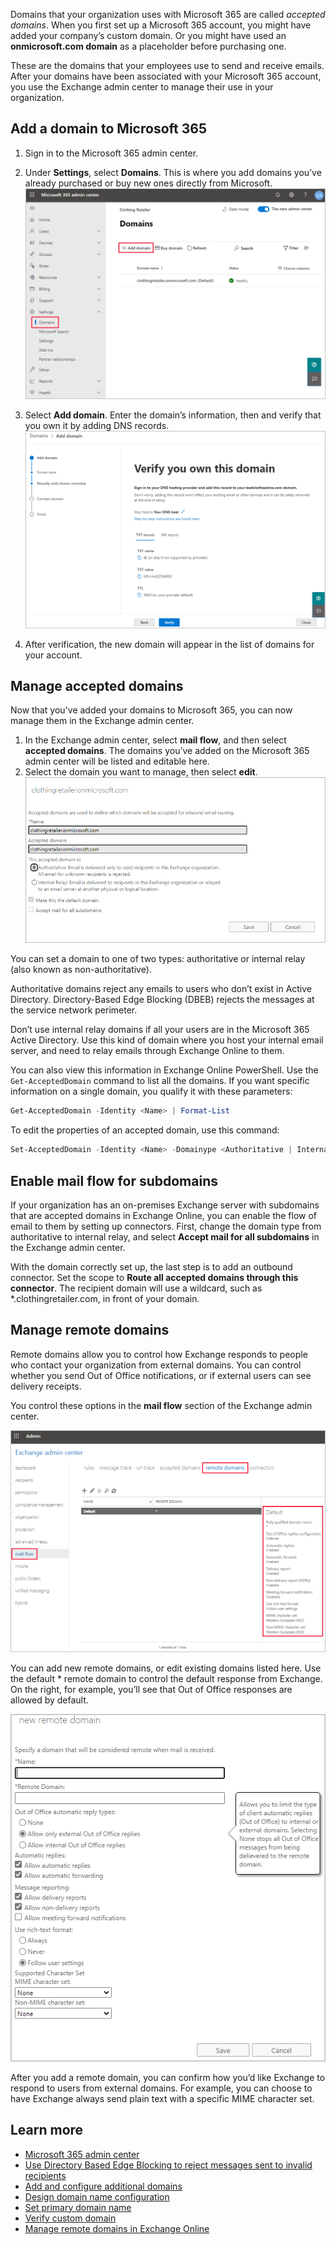 Domains that your organization uses with Microsoft 365 are called *accepted domains*. When you first set up a Microsoft 365 account, you might have added your company’s custom domain. Or you might have used an **onmicrosoft.com domain** as a placeholder before purchasing one.

These are the domains that your employees use to send and receive emails. After your domains have been associated with your Microsoft 365 account, you use the Exchange admin center to manage their use in your organization.  

## Add a domain to Microsoft 365

1. Sign in to the Microsoft 365 admin center.
2. Under **Settings**, select **Domains**. This is where you add domains you’ve already purchased or buy new ones directly from Microsoft.
   ![The Domains page in the Microsoft 365 admin center](../media/3-add-a-domain.png)
3. Select **Add domain**. Enter the domain’s information, then and verify that you own it by adding DNS records.  
   ![A screenshot of the Verify you own this domain page in the Microsoft 365 admin center](../media/3-verify-domain.png)

4. After verification, the new domain will appear in the list of domains for your account.

## Manage accepted domains

Now that you've added your domains to Microsoft 365, you can now manage them in the Exchange admin center.  

1. In the Exchange admin center, select **mail flow**, and then select **accepted domains**. The domains you’ve added on the Microsoft 365 admin center will be listed and editable here.
2. Select the domain you want to manage, then select **edit**.  
   ![A screenshot shows the accepted domains details page for the clothingretailer domain](../media/3-edit-accepted-domains.png)

You can set a domain to one of two types: authoritative or internal relay (also known as non-authoritative).  

Authoritative domains reject any emails to users who don’t exist in Active Directory. Directory-Based Edge Blocking (DBEB) rejects the messages at the service network perimeter.

Don’t use internal relay domains if all your users are in the Microsoft 365 Active Directory. Use this kind of domain where you host your internal email server, and need to relay emails through Exchange Online to them.  

You can also view this information in Exchange Online PowerShell. Use the `Get-AcceptedDomain` command to list all the domains. If you want specific information on a single domain, you qualify it with these parameters:

```powershell
Get-AcceptedDomain -Identity <Name> | Format-List 
```

To edit the properties of an accepted domain, use this command:

```powershell
Set-AcceptedDomain -Identity <Name> -Domainype <Authoritative | InternalRelay> 
```

## Enable mail flow for subdomains

If your organization has an on-premises Exchange server with subdomains that are accepted domains in Exchange Online, you can enable the flow of email to them by setting up connectors. First, change the domain type from authoritative to internal relay, and select **Accept mail for all subdomains** in the Exchange admin center.  

With the domain correctly set up, the last step is to add an outbound connector. Set the scope to **Route all accepted domains through this connector**. The recipient domain will use a wildcard, such as *.clothingretailer.com, in front of your domain.

## Manage remote domains

Remote domains allow you to control how Exchange responds to people who contact your organization from external domains. You can control whether you send Out of Office notifications, or if external users can see delivery receipts.  

You control these options in the **mail flow** section of the Exchange admin center.

![A screenshot of the mail flow page of the Exchange admin center, with the remote domains tab selected. The default remote domain is selected, and the details are displayed](../media/3-remote-domains.png)

You can add new remote domains, or edit existing domains listed here. Use the default * remote domain to control the default response from Exchange. On the right, for example, you’ll see that Out of Office responses are allowed by default.

![A screenshot of the new remote domain page](../media/3-add-remote-domain.png)

After you add a remote domain, you can confirm how you’d like Exchange to respond to users from external domains. For example, you can choose to have Exchange always send plain text with a specific MIME character set.

## Learn more

- [Microsoft 365 admin center](https://admin.microsoft.com?azure-portal=true)  
- [Use Directory Based Edge Blocking to reject messages sent to invalid recipients](/Exchange/mail-flow-best-practices/use-directory-based-edge-blocking?azure-portal=true)
- [Add and configure additional domains](/office365/admin/setup/add-domain?azure-portal=true)
- [Design domain name configuration](/office365/admin/setup/domains-faq?azure-portal=true)
- [Set primary domain name](/office365/admin/setup/domains-faq?azure-portal=true)
- [Verify custom domain](/office365/admin/setup/add-domain?azure-portal=true)
- [Manage remote domains in Exchange Online](/Exchange/mail-flow-best-practices/remote-domains/manage-remote-domains?azure-portal=true)
